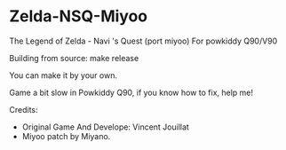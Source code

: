 # Zelda-NSQ-Miyoo
The Legend of Zelda - Navi 's Quest (port miyoo) 
For powkiddy Q90/V90

Building from source: make release

You can make it by your own.

Game a bit slow in Powkiddy Q90, if you know how to fix, help me!

Credits:

- Original Game And Develope: Vincent Jouillat
- Miyoo patch by Miyano.
